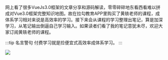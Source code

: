 网上看了很多VueJs3.0框架的文章分享和源码解读，零零碎碎地东看西看难以拼成对Vue3.0框架完整知识地图。故在拉勾教育APP里购买了黄轶老师的课程，成体系学习相对来说是高效率的学习。接下来会从课程的学习整理出笔记，算是加深学习，从笔记输出倒逼自己学习输入。如果读者们看了我的笔记意犹未尽，欢迎大家订阅黄轶老师的课程。

:::tip 名言警句
付费学习就是捡便宜式高效率成体系学习。
:::

![](https://upload-images.jianshu.io/upload_images/3061147-f93f4e3c0b200497.png?imageMogr2/auto-orient/strip%7CimageView2/2/w/1240)


